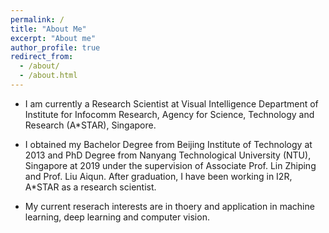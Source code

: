 ```yaml
---
permalink: /
title: "About Me"
excerpt: "About me"
author_profile: true
redirect_from: 
  - /about/
  - /about.html
---
```


- I am currently a Research Scientist at Visual Intelligence Department of Institute for Infocomm Research, Agency for Science, Technology and Research (A*STAR), Singapore. 

- I obtained my Bachelor Degree from Beijing Institute of Technology at 2013 and PhD Degree from Nanyang Technological University (NTU), Singapore at 2019 under the supervision of Associate Prof. Lin Zhiping and Prof. Liu Aiqun. After graduation, I have been working in I2R, A*STAR as a research scientist.

- My current reserach interests are in thoery and application in machine learning, deep learning and computer vision.
